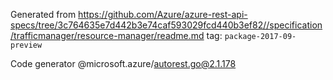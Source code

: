 Generated from https://github.com/Azure/azure-rest-api-specs/tree/3c764635e7d442b3e74caf593029fcd440b3ef82//specification/trafficmanager/resource-manager/readme.md tag: `package-2017-09-preview`

Code generator @microsoft.azure/autorest.go@2.1.178


